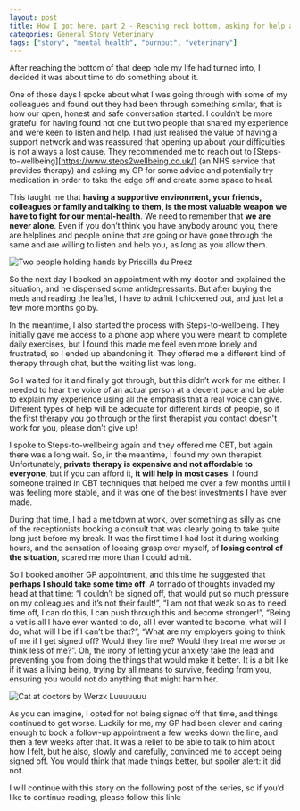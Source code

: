 ```yaml
---
layout: post
title: How I got here, part 2 - Reaching rock bottom, asking for help and creating solutions
categories: General Story Veterinary
tags: ["story", "mental health", "burnout", "veterinary"]
---
```


After reaching the bottom of that deep hole my life had turned into, I decided it was about time to do something about it.

One of those days I spoke about what I was going through with some of my colleagues and found out they had been through something similar, that is how our open, honest and safe conversation started. I couldn’t be more grateful for having found not one but two people that shared my experience and were keen to listen and help. I had just realised the value of having a support network and was reassured that opening up about your difficulties is not always a lost cause. They recommended me to reach out to [Steps-to-wellbeing][https://www.steps2wellbeing.co.uk/] (an NHS service that provides therapy) and asking my GP for some advice and potentially try medication in order to take the edge off and create some space to heal.

This taught me that **having a supportive environment, your friends, colleagues or family and talking to them, is the most valuable weapon we have to fight for our mental-health**. We need to remember that **we are never alone**. Even if you don’t think you have anybody around you, there are helplines and people online that are going or have gone through the same and are willing to listen and help you, as long as you allow them.

![Two people holding hands by Priscilla du Preez](/assets/images/priscilla-du-preez-aPa843frIzI-unsplash.jpg)

So the next day I booked an appointment with my doctor and explained the situation, and he dispensed some antidepressants. But after buying the meds and reading the leaflet, I have to admit I chickened out, and just let a few more months go by.

In the meantime, I also started the process with Steps-to-wellbeing. They initially gave me access to a phone app where you were meant to complete daily exercises, but I found this made me feel even more lonely and frustrated, so I ended up abandoning it. They offered me a different kind of therapy through chat, but the waiting list was long. 

So I waited for it and finally got through, but this didn’t work for me either. I needed to hear the voice of an actual person at a decent pace and be able to explain my experience using all the emphasis that a real voice can give. Different types of help will be adequate for different kinds of people, so if the first therapy you go through or the first therapist you contact doesn't work for you, please don't give up!

I spoke to Steps-to-wellbeing again and they offered me CBT, but again there was a long wait. So, in the meantime, I found my own therapist. Unfortunately, **private therapy is expensive and not affordable to everyone**, but if you can afford it, **it will help in most cases**. I found someone trained in CBT techniques that helped me over a few months until I was feeling more stable, and it was one of the best investments I have ever made.

During that time, I had a meltdown at work, over something as silly as one of the receptionists booking a consult that was clearly going to take quite long just before my break. It was the first time I had lost it during working hours, and the sensation of loosing grasp over myself, of **losing control of the situation**, scared me more than I could admit. 

So I booked another GP appointment, and this time he suggested that **perhaps I should take some time off**. A tornado of thoughts invaded my head at that time: “I couldn’t be signed off, that would put so much pressure on my colleagues and it’s not their fault!”, “I am not that weak so as to need time off, I can do this, I can push through this and become stronger!”, “Being a vet is all I have ever wanted to do, all I ever wanted to become, what will I do, what will I be if I can’t be that?”, “What are my employers going to think of me if I get signed off? Would they fire me? Would they treat me worse or think less of me?”. Oh, the irony of letting your anxiety take the lead and preventing you from doing the things that would make it better. It is a bit like if it was a living being, trying by all means to survive, feeding from you, ensuring you would not do anything that might harm her.

![Cat at doctors by Werzk Luuuuuuu](/assets/images/werzk-luuuuuuu-tDlo2ZPlQlU-unsplash.jpg)

As you can imagine, I opted for not being signed off that time, and things continued to get worse. Luckily for me, my GP had been clever and caring enough to book a follow-up appointment a few weeks down the line, and then a few weeks after that. It was a relief to be able to talk to him about how I felt, but he also, slowly and carefully, convinced me to accept being signed off. You would think that made things better, but spoiler alert: it did not.

I will continue with this story on the following post of the series, so if you’d like to continue reading, please follow this link: